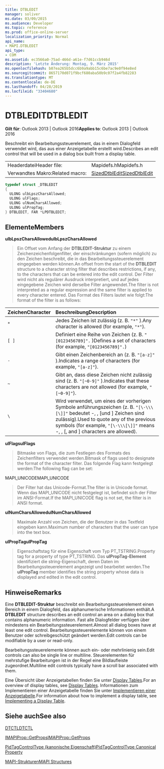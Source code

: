 ```yaml
---
title: DTBLEDIT
manager: soliver
ms.date: 03/09/2015
ms.audience: Developer
ms.topic: reference
ms.prod: office-online-server
localization_priority: Normal
api_name:
- MAPI.DTBLEDIT
api_type:
- COM
ms.assetid: ec3566a0-75ad-466d-a61e-f7d61ccb946d
description: 'Letzte Änderung: Montag, 9. März 2015'
ms.openlocfilehash: b07ea265b5dcc6b9a9abb15c6be7ac9e0f94e8ed
ms.sourcegitcommit: 8657170d071f9bcf680aba50b9c07f2a4fb82283
ms.translationtype: MT
ms.contentlocale: de-DE
ms.lasthandoff: 04/28/2019
ms.locfileid: "33404680"
---
```

# <a name="dtbledit"></a><span data-ttu-id="4740d-103">DTBLEDIT</span><span class="sxs-lookup"><span data-stu-id="4740d-103">DTBLEDIT</span></span>

  
  
<span data-ttu-id="4740d-104">**Gilt für**: Outlook 2013 | Outlook 2016</span><span class="sxs-lookup"><span data-stu-id="4740d-104">**Applies to**: Outlook 2013 | Outlook 2016</span></span> 
  
<span data-ttu-id="4740d-105">Beschreibt ein Bearbeitungssteuerelement, das in einem Dialogfeld verwendet wird, das aus einer Anzeigetabelle erstellt wird.</span><span class="sxs-lookup"><span data-stu-id="4740d-105">Describes an edit control that will be used in a dialog box built from a display table.</span></span>
  
|||
|:-----|:-----|
|<span data-ttu-id="4740d-106">Headerdatei</span><span class="sxs-lookup"><span data-stu-id="4740d-106">Header file:</span></span>  <br/> |<span data-ttu-id="4740d-107">Mapidefs.h</span><span class="sxs-lookup"><span data-stu-id="4740d-107">Mapidefs.h</span></span>  <br/> |
|<span data-ttu-id="4740d-108">Verwandtes Makro:</span><span class="sxs-lookup"><span data-stu-id="4740d-108">Related macro:</span></span>  <br/> |[<span data-ttu-id="4740d-109">SizedDtblEdit</span><span class="sxs-lookup"><span data-stu-id="4740d-109">SizedDtblEdit</span></span>](sizeddtbledit.md) <br/> |
   
```cpp
typedef struct _DTBLEDIT
{
  ULONG ulbLpszCharsAllowed;
  ULONG ulFlags;
  ULONG ulNumCharsAllowed;
  ULONG ulPropTag;
} DTBLEDIT, FAR *LPDTBLEDIT;

```

## <a name="members"></a><span data-ttu-id="4740d-110">Elemente</span><span class="sxs-lookup"><span data-stu-id="4740d-110">Members</span></span>

 <span data-ttu-id="4740d-111">**ulbLpszCharsAllowed**</span><span class="sxs-lookup"><span data-stu-id="4740d-111">**ulbLpszCharsAllowed**</span></span>
  
> <span data-ttu-id="4740d-112">Ein Offset vom Anfang der **DTBLEDIT-Struktur** zu einem Zeichenzeichenfolgenfilter, der einschränkungen (sofern möglich) zu den Zeichen beschreibt, die in das Bearbeitungssteuerelement eingegeben werden können.</span><span class="sxs-lookup"><span data-stu-id="4740d-112">An offset from the start of the **DTBLEDIT** structure to a character string filter that describes restrictions, if any, to the characters that can be entered into the edit control.</span></span> <span data-ttu-id="4740d-113">Der Filter wird nicht als regulärer Ausdruck interpretiert, und auf jedes eingegebene Zeichen wird derselbe Filter angewendet.</span><span class="sxs-lookup"><span data-stu-id="4740d-113">The filter is not interpreted as a regular expression and the same filter is applied to every character entered.</span></span> <span data-ttu-id="4740d-114">Das Format des Filters lautet wie folgt:</span><span class="sxs-lookup"><span data-stu-id="4740d-114">The format of the filter is as follows:</span></span> 
    
|<span data-ttu-id="4740d-115">**Zeichen**</span><span class="sxs-lookup"><span data-stu-id="4740d-115">**Character**</span></span>|<span data-ttu-id="4740d-116">**Beschreibung**</span><span class="sxs-lookup"><span data-stu-id="4740d-116">**Description**</span></span>|
|:-----|:-----|
| `*` <br/> |<span data-ttu-id="4740d-117">Jedes Zeichen ist zulässig (z. B.  `"*"` ).</span><span class="sxs-lookup"><span data-stu-id="4740d-117">Any character is allowed (for example,  `"*"`).</span></span>  <br/> |
| `[ ]` <br/> |<span data-ttu-id="4740d-118">Definiert eine Reihe von Zeichen (z. B.  `"[0123456789]".` )</span><span class="sxs-lookup"><span data-stu-id="4740d-118">Defines a set of characters (for example,  `"[0123456789]".`)</span></span>  <br/> |
| `-` <br/> |<span data-ttu-id="4740d-119">Gibt einen Zeichenbereich an (z. B.  `"[a-z]"` ).</span><span class="sxs-lookup"><span data-stu-id="4740d-119">Indicates a range of characters (for example,  `"[a-z]"`).</span></span>  <br/> |
| `~` <br/> |<span data-ttu-id="4740d-120">Gibt an, dass diese Zeichen nicht zulässig sind (z. B.  `"[~0-9]"` ).</span><span class="sxs-lookup"><span data-stu-id="4740d-120">Indicates that these characters are not allowed (for example,  `"[~0-9]"`).</span></span>  <br/> |
| `\` <br/> |<span data-ttu-id="4740d-121">Wird verwendet, um eines der vorherigen Symbole anführungszeichen (z. B.  `"[\-\\\[\]]"` bedeutet -, \, [und ] Zeichen sind zulässig).</span><span class="sxs-lookup"><span data-stu-id="4740d-121">Used to quote any of the previous symbols (for example,  `"[\-\\\[\]]"` means -, \, [, and ] characters are allowed).</span></span>  <br/> |
   
 <span data-ttu-id="4740d-122">**ulFlags**</span><span class="sxs-lookup"><span data-stu-id="4740d-122">**ulFlags**</span></span>
  
> <span data-ttu-id="4740d-123">Bitmaske von Flags, die zum Festlegen des Formats des Zeichenfilters verwendet werden.</span><span class="sxs-lookup"><span data-stu-id="4740d-123">Bitmask of flags used to designate the format of the character filter.</span></span> <span data-ttu-id="4740d-124">Das folgende Flag kann festgelegt werden:</span><span class="sxs-lookup"><span data-stu-id="4740d-124">The following flag can be set:</span></span>
    
<span data-ttu-id="4740d-125">MAPI_UNICODE</span><span class="sxs-lookup"><span data-stu-id="4740d-125">MAPI_UNICODE</span></span>
  
> <span data-ttu-id="4740d-126">Der Filter hat das Unicode-Format.</span><span class="sxs-lookup"><span data-stu-id="4740d-126">The filter is in Unicode format.</span></span> <span data-ttu-id="4740d-127">Wenn das MAPI_UNICODE nicht festgelegt ist, befindet sich der Filter im ANSI-Format.</span><span class="sxs-lookup"><span data-stu-id="4740d-127">If the MAPI_UNICODE flag is not set, the filter is in ANSI format.</span></span>
    
 <span data-ttu-id="4740d-128">**ulNumCharsAllowed**</span><span class="sxs-lookup"><span data-stu-id="4740d-128">**ulNumCharsAllowed**</span></span>
  
> <span data-ttu-id="4740d-129">Maximale Anzahl von Zeichen, die der Benutzer in das Textfeld eingeben kann.</span><span class="sxs-lookup"><span data-stu-id="4740d-129">Maximum number of characters that the user can type into the text box.</span></span>
    
 <span data-ttu-id="4740d-130">**ulPropTag**</span><span class="sxs-lookup"><span data-stu-id="4740d-130">**ulPropTag**</span></span>
  
> <span data-ttu-id="4740d-131">Eigenschaftstag für eine Eigenschaft vom Typ PT_TSTRING.</span><span class="sxs-lookup"><span data-stu-id="4740d-131">Property tag for a property of type PT_TSTRING.</span></span> <span data-ttu-id="4740d-132">Das **ulPropTag-Element** identifiziert die string-Eigenschaft, deren Daten im Bearbeitungssteuerelement angezeigt und bearbeitet werden.</span><span class="sxs-lookup"><span data-stu-id="4740d-132">The **ulPropTag** member identifies the string property whose data is displayed and edited in the edit control.</span></span> 
    
## <a name="remarks"></a><span data-ttu-id="4740d-133">Hinweise</span><span class="sxs-lookup"><span data-stu-id="4740d-133">Remarks</span></span>

<span data-ttu-id="4740d-134">Eine **DTBLEDIT-Struktur** beschreibt ein Bearbeitungssteuerelement einen Bereich in einem Dialogfeld, das alphanumerische Informationen enthält.</span><span class="sxs-lookup"><span data-stu-id="4740d-134">A **DTBLEDIT** structure describes an edit control an area on a dialog box that contains alphanumeric information.</span></span> <span data-ttu-id="4740d-135">Fast alle Dialogfelder verfügen über mindestens ein Bearbeitungssteuerelement.</span><span class="sxs-lookup"><span data-stu-id="4740d-135">Almost all dialog boxes have at least one edit control.</span></span> <span data-ttu-id="4740d-136">Bearbeitungssteuerelemente können von einem Benutzer oder schreibgeschützt geändert werden.</span><span class="sxs-lookup"><span data-stu-id="4740d-136">Edit controls can be modifiable by a user or read-only.</span></span> 
  
<span data-ttu-id="4740d-137">Bearbeitungssteuerelemente können auch ein- oder mehrlinienig sein.</span><span class="sxs-lookup"><span data-stu-id="4740d-137">Edit controls can also be single line or multiline.</span></span> <span data-ttu-id="4740d-138">Steuerelementen für mehrstufige Bearbeitungen ist in der Regel eine Bildlaufleiste zugeordnet.</span><span class="sxs-lookup"><span data-stu-id="4740d-138">Multiline edit controls typically have a scroll bar associated with them.</span></span> 
  
<span data-ttu-id="4740d-139">Eine Übersicht über Anzeigetabellen finden Sie unter [Display Tables](display-tables.md).</span><span class="sxs-lookup"><span data-stu-id="4740d-139">For an overview of display tables, see [Display Tables](display-tables.md).</span></span> <span data-ttu-id="4740d-140">Informationen zum Implementieren einer Anzeigetabelle finden Sie unter [Implementieren einer Anzeigetabelle](display-table-implementation.md).</span><span class="sxs-lookup"><span data-stu-id="4740d-140">For information about how to implement a display table, see [Implementing a Display Table](display-table-implementation.md).</span></span>
  
## <a name="see-also"></a><span data-ttu-id="4740d-141">Siehe auch</span><span class="sxs-lookup"><span data-stu-id="4740d-141">See also</span></span>



[<span data-ttu-id="4740d-142">DTCTL</span><span class="sxs-lookup"><span data-stu-id="4740d-142">DTCTL</span></span>](dtctl.md)
  
[<span data-ttu-id="4740d-143">IMAPIProp::GetProps</span><span class="sxs-lookup"><span data-stu-id="4740d-143">IMAPIProp::GetProps</span></span>](imapiprop-getprops.md)
  
[<span data-ttu-id="4740d-144">PidTagControlType (kanonische Eigenschaft)</span><span class="sxs-lookup"><span data-stu-id="4740d-144">PidTagControlType Canonical Property</span></span>](pidtagcontroltype-canonical-property.md)


[<span data-ttu-id="4740d-145">MAPI-Strukturen</span><span class="sxs-lookup"><span data-stu-id="4740d-145">MAPI Structures</span></span>](mapi-structures.md)

